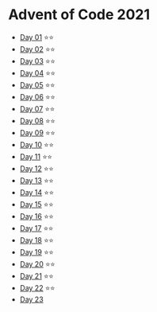 # Advent of Code 2021

 - [Day 01](day01/README.md) ⭐️⭐️
 - [Day 02](day02/README.md) ⭐️⭐️
 - [Day 03](day03/README.md) ⭐️⭐️
 - [Day 04](day04/README.md) ⭐️⭐️
 - [Day 05](day05/README.md) ⭐️⭐️
 - [Day 06](day06/README.md) ⭐️⭐️
 - [Day 07](day07/README.md) ⭐️⭐️
 - [Day 08](day08/README.md) ⭐️⭐️
 - [Day 09](day09/README.md) ⭐️⭐️
 - [Day 10](day10/README.md) ⭐️⭐️
 - [Day 11](day11/README.md) ⭐️⭐️
 - [Day 12](day12/README.md) ⭐️⭐️
 - [Day 13](day13/README.md) ⭐️⭐️
 - [Day 14](day14/README.md) ⭐️⭐️
 - [Day 15](day15/README.md) ⭐️⭐️
 - [Day 16](day16/README.md) ⭐️⭐️
 - [Day 17](day17/README.md) ⭐️⭐️
 - [Day 18](day18/README.md) ⭐️⭐️
 - [Day 19](day19/README.md) ⭐️⭐️ 
 - [Day 20](day20/README.md) ⭐️⭐️
 - [Day 21](day21/README.md) ⭐️⭐️
 - [Day 22](day22/README.md) ⭐️⭐️
 - [Day 23](day23/README.md) 